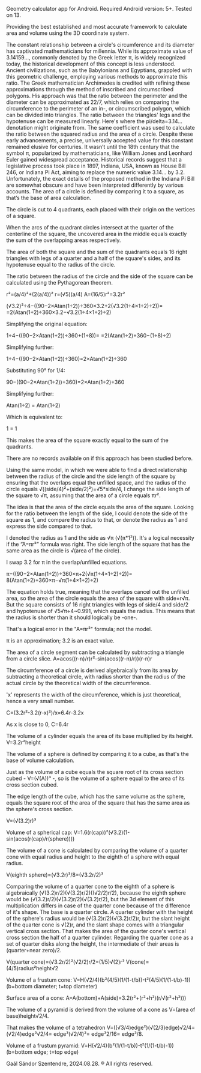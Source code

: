 Geometry calculator app for Android. 
Required Android version: 5+. Tested on 13.

Providing the best established and most accurate framework to calculate area and volume using the 3D coordinate system.


<!---
Gmac4247/Gmac4247 is providing the best established and most accurate functional frameworkto calculate area and volume using the 3D coordinate system.
--->

The constant relationship between a circle's circumference and its diameter has captivated mathematicians for millennia. While its approximate value of 3.14159…, commonly denoted by the Greek letter π, is widely recognized today, the historical development of this concept is less understood.
Ancient civilizations, such as the Babylonians and Egyptians, grappled with this geometric challenge, employing various methods to approximate this ratio. The Greek mathematician Archimedes is credited with refining these approximations through the method of inscribed and circumscribed polygons.
His approach was that the ratio between the perimeter and the diameter can be approximated as 22/7, which relies on comparing the circumference to the perimeter of an in-, or circumscribed polygon, which can be divided into triangles. The ratio between the triangles' legs and the hypotenuse can be measured linearly.
Here's where the pi/delta=3.14... denotation might originate from.
The same coefficient was used to calculate the ratio between the squared radius and the area of a circle.
Despite these early advancements, a precise, universally accepted value for this constant remained elusive for centuries. It wasn’t until the 18th century that the symbol π, popularized by mathematicians, like William Jones and Leonhard Euler gained widespread acceptance.
Historical records suggest that a legislative process took place in 1897, Indiana, USA, known as House Bill 246, or Indiana Pi Act, aiming to replace the numeric value 3.14… by 3.2.
Unfortunately, the exact details of the proposed method in the Indiana Pi Bill are somewhat obscure and have been interpreted differently by various accounts. 
 The area of a circle is defined by comparing it to a square, as that’s the base of area calculation.

The circle is cut to 4 quadrants, each placed with their origin on the vertices of a square.

When the arcs of the quadrant circles intersect at the quarter of the centerline of the square, the uncovered area in the middle equals exactly the sum of the overlapping areas respectively. 

The area of both the square and the sum of the quadrants equals 16 right triangles with legs of a quarter and a half of the square's sides, and its hypotenuse equal to the radius of the circle. 

The ratio between the radius of the circle and the side of the square can be calculated using the Pythagorean theorem.

r²=(a/4)²+(2(a/4))²
r=(√5)(a/4)
A=(16/5)r²=3.2r²

(√3.2)²÷4−((90−2×Atan(1÷2))÷360×3.2+2(√3.2(1÷4×1÷2)÷2))=
=2(Atan(1÷2)÷360×3.2−√3.2(1÷4×1÷2)÷2)


Simplifying the original equation:

1÷4−((90−2×Atan(1÷2))÷360+(1÷8))=
=2(Atan(1÷2)÷360−(1÷8)÷2)


Simplifying further:

1÷4−((90−2×Atan(1÷2))÷360)=2×Atan(1÷2)÷360


Substituting 90° for 1/4:

90−((90−2×Atan(1÷2))÷360)=2×Atan(1÷2)÷360


Simplifying further:

Atan(1÷2) = Atan(1÷2)


Which is equivalent to:

1 = 1

This makes the area of the square exactly equal to the sum of the quadrants.

There are no records available on if this approach has been studied before.

Using the same model, in which we were able to find a direct relationship between the radius of the circle and the side length of the square by ensuring that the overlaps equal the unfilled space, and the radius of the circle equals √((side/4)²+(side/2)²)=√5*side/4, I change the side length of the square to √π, assuming that the area of a circle equals πr². 

The idea is that the area of the circle equals the area of the square. Looking for the ratio between the length of the side, I could denote the side of the square as 1, and compare the radius to that, or denote the radius as 1 and express the side compared to that. 

I denoted the radius as 1 and the side as √π (√(π*1²)). It's a logical necessity if the “A=πr²” formula was right. The side length of the square that has the same area as the circle is √(area of the circle). 

I swap 3.2 for π in the overlap/unfilled equations.

π−((90−2×Atan(1÷2))÷360×π+2(√π(1÷4×1÷2)÷2))=
8(Atan(1÷2)÷360×π−√π(1÷4×1÷2)÷2) 

The equation holds true, meaning that the overlaps cancel out the unfilled area, so the area of the circle equals the area of the square with side=r√π. 
But the square consists of 16 right triangles with legs of side/4 and side/2 and hypotenuse of √5√π÷4~0.991, which equals the radius.
This means that the radius is shorter than it should logically be -one-. 

That's a logical error in the "A=πr²" formula; not the model.

π is an approximation; 3.2 is an exact value.


The area of a circle segment can be calculated by subtracting a triangle from a circle slice.
A=acos((r-n)/r)r²-sin(acos((r-n)/r))(r-n)r


The circumference of a circle is derived algebraically from its area by subtracting a theoretical circle, with radius shorter than the radius of the actual circle by the theoretical width of the circumference.

'x' represents the width of the circumference, which is just theoretical, hence a very small number.

C=(3.2r²-3.2(r-x)²)/x=6.4r-3.2x

As x is close to 0, C=6.4r


The volume of a cylinder equals the area of its base multiplied by its height.
V=3.2r²height


The volume of a sphere is defined by comparing it to a cube, as that's the base of volume calculation.

Just as the volume of a cube equals the square root of its cross section cubed - V=(√(A))³ -,
so is the volume of a sphere equal to the area of its cross section cubed.

The edge length of the cube, which has the same volume as the sphere, equals the square root of the area of the square that has the same area as the sphere's cross section.

V=(√(3.2)r)³


Volume of a spherical cap:
V=1.6(r(cap))²(√3.2)(1-sin(acos(r(cap)/r(sphere))))


The volume of a cone is calculated by comparing the volume of a quarter cone with equal radius and height to the eighth of a sphere with equal radius.

V(eighth sphere)=(√3.2r)³/8=(√3.2r/2)³

Comparing the volume of a quarter cone to the eighth of a sphere is algebraically (√(3.2)r/2)(√(3.2)r/2)((√2/2)r/2), because the eighth sphere would be (√(3.2)r/2)(√(3.2)r/2)(√(3.2)r/2), but the 3d element of this multiplication differs in case of the quarter cone because of the difference of it's shape. The base is a quarter circle. 
A quarter cylinder with the height of the sphere's radius would be (√(3.2)r/2)(√(3.2)r/2)r, but the slant height of the quarter cone is √(2)r, and the slant shape comes with a triangular vertical cross section. 
That makes the area of the quarter cone's vertical cross section the half of a quarter cylinder. 
Regarding the quarter cone as a set of quarter disks along the height, the intermediate of their areas is (quarter+near zero)/2.

V(quarter cone)=(√3.2r/2)²(√2/2)r/2=(1/5)√(2)r³
V(cone)=(4/5)radius²height√2


Volume of a frustum cone:
V=H(√2/4)(b²(4/5)(1/(1-t/b))-t²(4/5)(1/(1-t/b)-1))
(b=bottom diameter; t=top diameter)


Surface area of a cone:
A=A(bottom)+A(side)=3.2(r²+(r²+h²)(r/√(r²+h²)))


The volume of a pyramid is derived from the volume of a cone as V=(area of base)height√2/4.


That makes the volume of a tetrahedron V=((√3/4)edge²)(√(2/3)edge)√2/4= (√2/4)edge³√2/4= edge³(√2/4)²= edge³2/16= edge³/8.


Volume of a frustum pyramid:
V=H(√2/4)(b²(1/(1-t/b))-t²(1/(1-t/b)-1))
(b=bottom edge; t=top edge)


Gaál Sándor 
Szentendre, 2024.08.28.
® All rights reserved.
